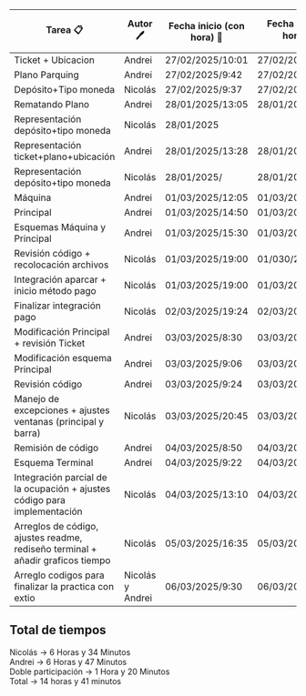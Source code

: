 |Tarea 📋|Autor 🖊️|Fecha inicio (con hora) 📅|Fecha fin (con hora) ⏳|Tiempo transcurrido ⏱️(aprox)|
|-----|-----|-----------------------|--------------------|-------------------|
|Ticket + Ubicacion|Andrei|27/02/2025/10:01|27/02/2025/10:57|56m|
|Plano Parquing| Andrei| 27/02/2025/9:42|27/02/2025/10:01|19m|
|Depósito+Tipo moneda|Nicolás|27/02/2025/9:37|27/02/2025/11:00|1h23|
|Rematando Plano|Andrei|28/01/2025/13:05|28/01/2025/13:27|22min|
|Representación depósito+tipo moneda|Nicolás|28/01/2025||15m|
|Representación ticket+plano+ubicación|Andrei|28/01/2025/13:28|28/01/2025/13:56|28min|
|Representación depósito+tipo moneda|Nicolás|28/01/2025/|28/01/2025/|15m|
|Máquina|Andrei|01/03/2025/12:05|01/03/2025/13:30|1h25|
|Principal|Andrei|01/03/2025/14:50|01/03/2025/15:20|30min|
|Esquemas Máquina y Principal|Andrei|01/03/2025/15:30|01/03/2025/16:15|45min|
|Revisión código + recolocación archivos|Nicolás|01/03/2025/19:00|01/030/25/19:12|12m|
|Integración aparcar + inicio método pago|Nicolás|01/03/2025/19:00|01/03/2025/20:45|1h 45m|
|Finalizar integración pago|Nicolás|02/03/2025/19:24|02/03/2025/20:10|46m|
|Modificación Principal + revisión Ticket|Andrei|03/03/2025/8:30|03/03/2025/9:19|1h|
|Modificación esquema Principal|Andrei|03/03/2025/9:06|03/03/2025/9:22|12min|
|Revisión código|Andrei|03/03/2025/9:24|03/03/2025/9:40|16min|
|Manejo de excepciones + ajustes ventanas (principal y barra)|Nicolás|03/03/2025/20:45|03/03/2025/21:15|30m|
|Remisión de código|Andrei|04/03/2025/8:50|04/03/2025/9:21|31min|
|Esquema Terminal|Andrei|04/03/2025/9:22|04/03/2025/9:45|23min|
|Integración parcial de la ocupación + ajustes código para implementación |Nicolás|04/03/2025/13:10|04/03/2025/14:20|1h 20m|
|Arreglos de código, ajustes readme, rediseño terminal + añadir graficos tiempo| Nicolás|05/03/2025/16:35|05/03/2025/17:35|1h|
|Arreglo codigos para finalizar la practica con extio| Nicolás y Andrei|06/03/2025/9:30|06/03/2025/10:50|1h 20m|


## Total de tiempos

Nicolás → 6 Horas y 34 Minutos
<br>
Andrei → 6 Horas y 47 Minutos
<br>
Doble participación → 1 Hora y 20 Minutos
<br>
Total -> 14 horas y 41 minutos


